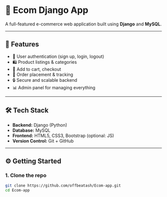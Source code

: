 # 🛒 Ecom Django App

A full-featured e-commerce web application built using **Django** and **MySQL**.

---

## 🚀 Features

- 🧾 User authentication (sign up, login, logout)
- 🛍️ Product listings & categories
- 🛒 Add to cart, checkout
- 💸 Order placement & tracking
- 🔒 Secure and scalable backend
- 📊 Admin panel for managing everything

---

## 🛠️ Tech Stack

- **Backend:** Django (Python)
- **Database:** MySQL
- **Frontend:** HTML5, CSS3, Bootstrap (optional: JS)
- **Version Control:** Git + GitHub

---

## ⚙️ Getting Started

### 1. Clone the repo

```bash
git clone https://github.com/offbeatash/Ecom-app.git
cd Ecom-app
